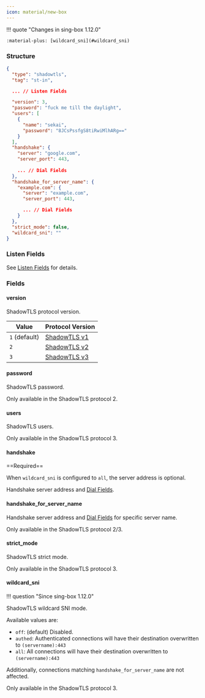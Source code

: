 ```yaml
---
icon: material/new-box
---
```


!!! quote "Changes in sing-box 1.12.0"

    :material-plus: [wildcard_sni](#wildcard_sni)

### Structure

```json
{
  "type": "shadowtls",
  "tag": "st-in",

  ... // Listen Fields

  "version": 3,
  "password": "fuck me till the daylight",
  "users": [
    {
      "name": "sekai",
      "password": "8JCsPssfgS8tiRwiMlhARg=="
    }
  ],
  "handshake": {
    "server": "google.com",
    "server_port": 443,
    
    ... // Dial Fields
  },
  "handshake_for_server_name": {
    "example.com": {
      "server": "example.com",
      "server_port": 443,

      ... // Dial Fields
    }
  },
  "strict_mode": false,
  "wildcard_sni": ""
}
```

### Listen Fields

See [Listen Fields](/configuration/shared/listen/) for details.

### Fields

#### version

ShadowTLS protocol version.

| Value         | Protocol Version                                                                        |
|---------------|-----------------------------------------------------------------------------------------|
| `1` (default) | [ShadowTLS v1](https://github.com/ihciah/shadow-tls/blob/master/docs/protocol-en.md#v1) |
| `2`           | [ShadowTLS v2](https://github.com/ihciah/shadow-tls/blob/master/docs/protocol-en.md#v2) |
| `3`           | [ShadowTLS v3](https://github.com/ihciah/shadow-tls/blob/master/docs/protocol-v3-en.md) |

#### password

ShadowTLS password.

Only available in the ShadowTLS protocol 2.

#### users

ShadowTLS users.

Only available in the ShadowTLS protocol 3.

#### handshake

==Required==

When `wildcard_sni` is configured to `all`, the server address is optional.

Handshake server address and [Dial Fields](/configuration/shared/dial/).

#### handshake_for_server_name

Handshake server address and [Dial Fields](/configuration/shared/dial/) for specific server name.

Only available in the ShadowTLS protocol 2/3.

#### strict_mode

ShadowTLS strict mode.

Only available in the ShadowTLS protocol 3.

#### wildcard_sni

!!! question "Since sing-box 1.12.0"

ShadowTLS wildcard SNI mode.

Available values are:

* `off`: (default) Disabled.
* `authed`: Authenticated connections will have their destination overwritten to `(servername):443`
* `all`: All connections will have their destination overwritten to `(servername):443`

Additionally, connections matching `handshake_for_server_name` are not affected.

Only available in the ShadowTLS protocol 3.
